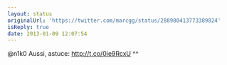 ```yaml
---
layout: status
originalUrl: 'https://twitter.com/marcgg/status/288980413773389824'
isReply: true
date: 2013-01-09 12:07:54
---
```


@n1k0 Aussi, astuce: http://t.co/0ie9RcxU ^^
